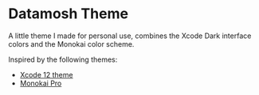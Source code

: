 # Datamosh Theme

A little theme I made for personal use, combines the Xcode Dark interface colors and the Monokai color scheme.

Inspired by the following themes:
- [Xcode 12 theme](https://marketplace.visualstudio.com/items?itemName=MateoCERQUETELLA.xcode-12-theme)
- [Monokai Pro](https://monokai.pro/)
